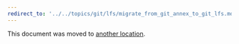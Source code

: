 ```yaml
---
redirect_to: '../../topics/git/lfs/migrate_from_git_annex_to_git_lfs.md'
---
```


This document was moved to [another location](../../topics/git/lfs/migrate_from_git_annex_to_git_lfs.md).

<!-- This redirect file can be deleted after February 1, 2021. -->
<!-- Before deletion, see: https://docs.gitlab.com/ee/development/documentation/#move-or-rename-a-page -->
